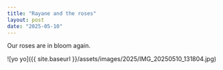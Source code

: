 ```yaml
---
title: "Rayane and the roses"
layout: post
date: "2025-05-10"
---
```


Our roses are in bloom again.

![yo yo]({{ site.baseurl }}/assets/images/2025/IMG_20250510_131804.jpg)
